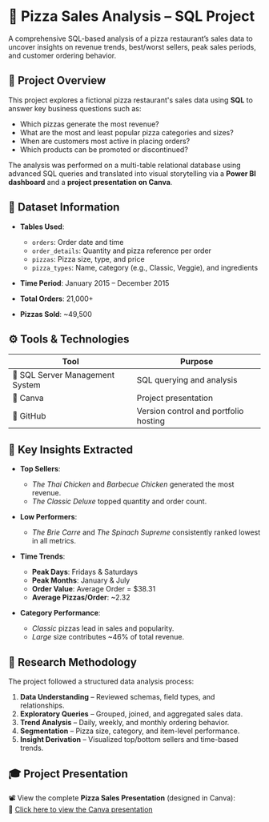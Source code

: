 # 🍕 Pizza Sales Analysis – SQL Project

A comprehensive SQL-based analysis of a pizza restaurant’s sales data to uncover insights on revenue trends, best/worst sellers, peak sales periods, and customer ordering behavior.

## 📌 Project Overview

This project explores a fictional pizza restaurant's sales data using **SQL** to answer key business questions such as:

- Which pizzas generate the most revenue?
- What are the most and least popular pizza categories and sizes?
- When are customers most active in placing orders?
- Which products can be promoted or discontinued?

The analysis was performed on a multi-table relational database using advanced SQL queries and translated into visual storytelling via a **Power BI dashboard** and a **project presentation on Canva**.

## 🧾 Dataset Information

- **Tables Used**:
  - `orders`: Order date and time
  - `order_details`: Quantity and pizza reference per order
  - `pizzas`: Pizza size, type, and price
  - `pizza_types`: Name, category (e.g., Classic, Veggie), and ingredients

- **Time Period**: January 2015 – December 2015  
- **Total Orders**: 21,000+  
- **Pizzas Sold**: ~49,500


## ⚙️ Tools & Technologies

| Tool | Purpose |
|------|---------|
| 🐘 SQL Server Management System | SQL querying and analysis |
| 📄 Canva | Project presentation |
| 📁 GitHub | Version control and portfolio hosting |

## 🧠 Key Insights Extracted

- **Top Sellers**:  
  - *The Thai Chicken* and *Barbecue Chicken* generated the most revenue.
  - *The Classic Deluxe* topped quantity and order count.

- **Low Performers**:  
  - *The Brie Carre* and *The Spinach Supreme* consistently ranked lowest in all metrics.

- **Time Trends**:
  - **Peak Days**: Fridays & Saturdays
  - **Peak Months**: January & July
  - **Order Value**: Average Order = \$38.31  
  - **Average Pizzas/Order**: ~2.32

- **Category Performance**:
  - *Classic* pizzas lead in sales and popularity.
  - *Large* size contributes ~46% of total revenue.

## 🧭 Research Methodology

The project followed a structured data analysis process:

1. **Data Understanding** – Reviewed schemas, field types, and relationships.
2. **Exploratory Queries** – Grouped, joined, and aggregated sales data.
3. **Trend Analysis** – Daily, weekly, and monthly ordering behavior.
4. **Segmentation** – Pizza size, category, and item-level performance.
5. **Insight Derivation** – Visualized top/bottom sellers and time-based trends.


## 🎓 Project Presentation

📽️ View the complete **Pizza Sales Presentation** (designed in Canva):  
🔗 [Click here to view the Canva presentation](https://www.canva.com/design/DAGsr7iGDFk/C1NwLtf_OXqrA68Kcl640Q/view?utm_content=DAGsr7iGDFk&utm_campaign=designshare&utm_medium=link2&utm_source=uniquelinks&utlId=h16a4153e5e)
